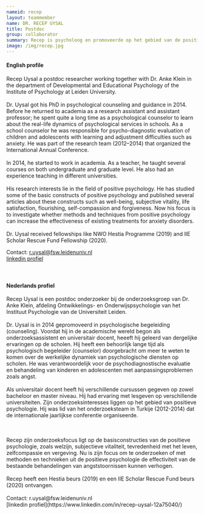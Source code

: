 ```yaml
---
nameid: recep
layout: teammember
name: DR. RECEP UYSAL
title: Postdoc
group: collaborator
summary: Recep is psycholoog en promoveerde op het gebied van de positieve psychologie. Hij werkt als senior onderzoeker bij het KIBA project.
image: /img/recep.jpg
---
```

#### English profile
Recep Uysal a postdoc researcher working together with Dr. Anke Klein in the department of Developmental and Educational Psychology of the Institute of Psychology at Leiden University. 
<br>
<br>
Dr. Uysal got his PhD in psychological counseling and guidance in 2014. Before he returned to academia as a research assistant and assistant professor; he spent quite a long time as a psychological counselor to learn about the real-life dynamics of psychological services in schools. As a school counselor he was responsible for psycho-diagnostic evaluation of children and adolescents with learning and adjustment difficulties such as anxiety. He was part of the research team (2012–2014) that organized the International Annual Conference.
<br>
<br>
In 2014, he started to work in academia. As a teacher, he taught several courses on both undergraduate and graduate level. He also had an experience teaching in different universities.
<br>
<br>
His research interests lie in the field of positive psychology. He has studied some of the basic constructs of positive psychology and published several articles about these constructs such as well-being, subjective vitality, life satisfaction, flourishing, self-compassion and forgiveness. Now his focus is to investigate whether methods and techniques from positive psychology can increase the effectiveness of existing treatments for anxiety disorders.
<br>
<br>
Dr. Uysal received fellowships like NWO Hestia Programme (2019) and IIE Scholar Rescue Fund Fellowship (2020).

Contact:
r.uysal@fsw.leidenuniv.nl
<br>
[linkedin profiel](https://www.linkedin.com/in/recep-uysal-12a75040/)
<br>
<br>
<br>
#### Nederlands profiel
Recep Uysal is een postdoc onderzoeker bij de onderzoeksgroep van Dr. Anke Klein, afdeling Ontwikkelings- en Onderwijspsychologie van het Instituut Psychologie van de Universiteit Leiden.
<br>
<br>
Dr. Uysal is in 2014 gepromoveerd in psychologische begeleiding (counseling). Voordat hij in de academische wereld begon als onderzoeksassistent en universitair docent, heeeft hij geleerd van dergelijke ervaringen op de scholen. Hij heeft een behoorlijk lange tijd als psychologisch begeleider (counselor) doorgebracht om meer te weten te komen over de werkelijke dynamiek van psychologische diensten op scholen. He was verantwoordelijk voor de psychodiagnostische evaluatie en behandeling van kinderen en adolescenten met aanpassingsproblemen zoals angst. 
<br>
<br>
Als universitair docent heeft hij verschillende cursussen gegeven op zowel bacheloor en master niveau. Hij had ervaring met lesgeven op verschillende universiteiten.
Zijn onderzoeksinteresses liggen op het gebied van positieve psychologie. Hij was lid van het onderzoeksteam in Turkije (2012-2014) dat de internationale jaarlijkse conferentie organiseerde. 

<br>
<br>
Recep zijn onderzoeksfocus ligt op de basisconstructies van de positieve psychologie, zoals welzijn, subjectieve vitaliteit, tevredenheid met het leven, zelfcompassie en vergeving. Nu is zijn focus om te onderzoeken of met methoden en technieken uit de positieve psychologie de effectiviteit van de bestaande behandelingen van angststoornissen kunnen verhogen.
<br>
<br>
Recep heeft een Hestia beurs (2019) en een IIE Scholar Rescue Fund beurs (2020) ontvangen. 
<br>
<br>
Contact:
r.uysal@fsw.leidenuniv.nl
<br>
[linkedin profiel](https://www.linkedin.com/in/recep-uysal-12a75040/)

